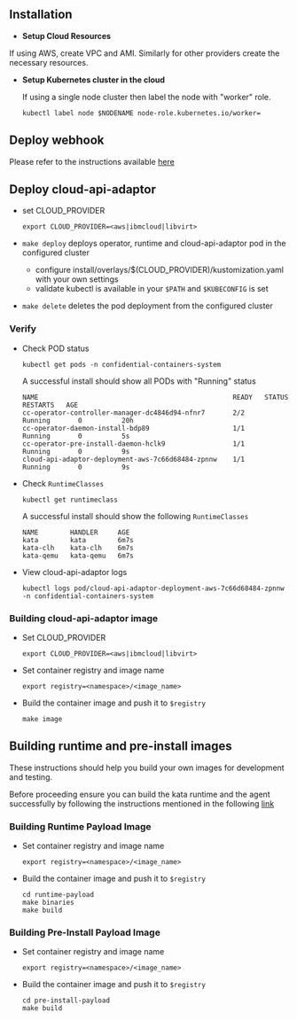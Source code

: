 ## Installation

*  **Setup Cloud Resources**

  If using AWS, create VPC and AMI. Similarly for other providers create the
  necessary resources.
   
* **Setup Kubernetes cluster in the cloud**

  If using a single node cluster then label the node with "worker" role.
   
    ```
    kubectl label node $NODENAME node-role.kubernetes.io/worker=
    ```

## Deploy webhook

Please refer to the instructions available [here](webhook/docs/INSTALL.md)

## Deploy cloud-api-adaptor

* set CLOUD_PROVIDER
    ```
    export CLOUD_PROVIDER=<aws|ibmcloud|libvirt>
    ```

* `make deploy` deploys operator, runtime and cloud-api-adaptor pod in the configured cluster
    * configure install/overlays/$(CLOUD_PROVIDER)/kustomization.yaml with your own settings
    * validate kubectl is available in your `$PATH` and `$KUBECONFIG` is set

* `make delete` deletes the pod deployment from the configured cluster

### Verify

* Check POD status

    ```
    kubectl get pods -n confidential-containers-system
    ```
  A successful install should show all PODs with "Running" status
  
    ```
    NAME                                                 READY   STATUS        RESTARTS   AGE
    cc-operator-controller-manager-dc4846d94-nfnr7       2/2     Running       0          20h
    cc-operator-daemon-install-bdp89                     1/1     Running       0          5s
    cc-operator-pre-install-daemon-hclk9                 1/1     Running       0          9s
    cloud-api-adaptor-deployment-aws-7c66d68484-zpnnw    1/1     Running       0          9s
    ```

* Check `RuntimeClasses`

    ```
    kubectl get runtimeclass
    ```
  A successful install should show the following `RuntimeClasses`
    ```
    NAME        HANDLER     AGE
    kata        kata        6m7s
    kata-clh    kata-clh    6m7s
    kata-qemu   kata-qemu   6m7s
    ```

* View cloud-api-adaptor logs

    ```
    kubectl logs pod/cloud-api-adaptor-deployment-aws-7c66d68484-zpnnw -n confidential-containers-system
    ```

### Building cloud-api-adaptor image

* Set CLOUD_PROVIDER
    ```
    export CLOUD_PROVIDER=<aws|ibmcloud|libvirt>
    ```

* Set container registry and image name
    ```
    export registry=<namespace>/<image_name>
    ```

* Build the container image and push it to `$registry`
   ```
   make image
   ```

## Building runtime and pre-install images

   These instructions should help you build your own images for development and testing.

   Before proceeding ensure you can build the kata runtime and the agent successfully by
   following the instructions mentioned in the following [link](../docs/DEVELOPMENT.md)

### Building Runtime Payload Image

* Set container registry and image name
    ```
    export registry=<namespace>/<image_name>
    ```

* Build the container image and push it to `$registry`
    ```
    cd runtime-payload
    make binaries
    make build
    ```


### Building Pre-Install Payload Image

* Set container registry and image name
    ```
    export registry=<namespace>/<image_name>
    ```

* Build the container image and push it to `$registry`
    ```
    cd pre-install-payload
    make build
    ```

